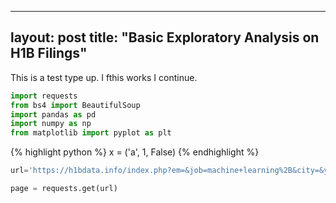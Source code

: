 
---
layout: post
title: "Basic Exploratory Analysis on H1B Filings"
---




This is a test type up. I fthis works I continue.



```python
import requests
from bs4 import BeautifulSoup
import pandas as pd
import numpy as np
from matplotlib import pyplot as plt
```
{% highlight python %}
x = ('a', 1, False)
{% endhighlight %}



```python
url='https://h1bdata.info/index.php?em=&job=machine+learning%2B&city=&year=All+Years'
```


```python
page = requests.get(url)
```



